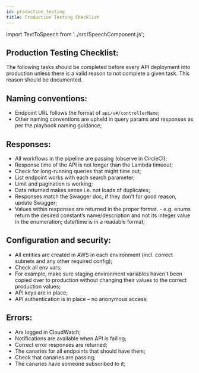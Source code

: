 ```yaml
---
id: production_testing
title: Production Testing Checklist
---
```


import TextToSpeech from '../src/SpeechComponent.js';

<TextToSpeech>

## Production Testing Checklist:

The following tasks should be completed before every API deployment into production unless there is a valid reason to not complete a given task. This reason should be documented.
## Naming conventions:
- Endpoint URL follows the format of `api/v#/controllerName`;
- Other naming conventions are upheld in query params and responses as per the playbook naming guidance;
## Responses:
- All workflows in the pipeline are passing (observe in CircleCI);
- Response time of the API is not longer than the Lambda timeout;
- Check for long-running queries that might time out;
- List endpoint works with each search parameter;
- Limit and pagination is working;
- Data returned makes sense i.e. not loads of duplicates;
- Responses match the Swagger doc, if they don't for good reason, update Swagger;
- Values within responses are returned in the proper format.
       - e.g. enums return the desired constant’s name/description and not its integer value in the enumeration; date/time is in a readable format;
## Configuration and security:
- All entities are created in AWS in each environment (incl. correct subnets and any other required config);
- Check all env vars;
- For example, make sure staging environment variables haven't been copied over to production without changing their values to the correct production values;
- API keys are in place;
- API authentication is in place – no anonymous access;
## Errors:
- Are logged in CloudWatch;
- Notifications are available when API is failing;
- Correct error responses are returned;
- The canaries for all endpoints that should have them;
- Check that canaries are passing;
- The canaries have someone subscribed to it;

</TextToSpeech>